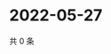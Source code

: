# 2022-05-27

共 0 条

<!-- BEGIN WEIBO -->
<!-- 最后更新时间 Fri May 27 2022 15:15:40 GMT+0800 (China Standard Time) -->

<!-- END WEIBO -->
